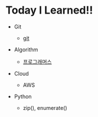 # Today I Learned!!

- Git
  
  - [git](git)
  
- Algorithm

  - [프로그래머스][링크]

    [링크]: https://github.com/SangRakKun/AlgoriGym/tree/main/programmers

- Cloud

  - AWS

- Python

  - zip(), enumerate()

